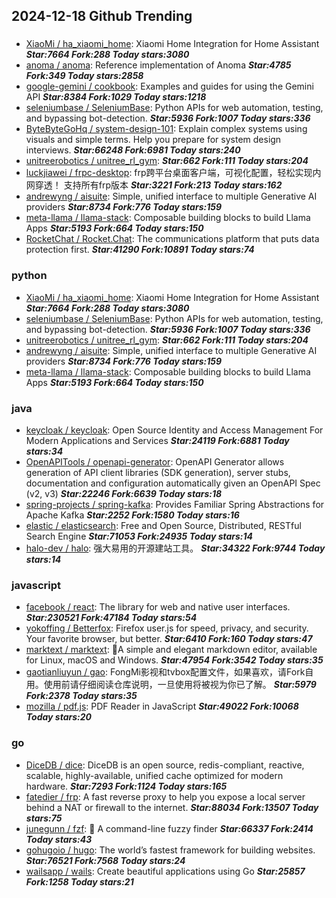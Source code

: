 ## 2024-12-18 Github Trending

### 
* [XiaoMi / ha_xiaomi_home](https://github.com/XiaoMi/ha_xiaomi_home): Xiaomi Home Integration for Home Assistant ***Star:7664 Fork:288 Today stars:3080***
* [anoma / anoma](https://github.com/anoma/anoma): Reference implementation of Anoma ***Star:4785 Fork:349 Today stars:2858***
* [google-gemini / cookbook](https://github.com/google-gemini/cookbook): Examples and guides for using the Gemini API ***Star:8384 Fork:1029 Today stars:1218***
* [seleniumbase / SeleniumBase](https://github.com/seleniumbase/SeleniumBase): Python APIs for web automation, testing, and bypassing bot-detection. ***Star:5936 Fork:1007 Today stars:336***
* [ByteByteGoHq / system-design-101](https://github.com/ByteByteGoHq/system-design-101): Explain complex systems using visuals and simple terms. Help you prepare for system design interviews. ***Star:66248 Fork:6981 Today stars:240***
* [unitreerobotics / unitree_rl_gym](https://github.com/unitreerobotics/unitree_rl_gym):  ***Star:662 Fork:111 Today stars:204***
* [luckjiawei / frpc-desktop](https://github.com/luckjiawei/frpc-desktop): frp跨平台桌面客户端，可视化配置，轻松实现内网穿透！ 支持所有frp版本 ***Star:3221 Fork:213 Today stars:162***
* [andrewyng / aisuite](https://github.com/andrewyng/aisuite): Simple, unified interface to multiple Generative AI providers ***Star:8734 Fork:776 Today stars:159***
* [meta-llama / llama-stack](https://github.com/meta-llama/llama-stack): Composable building blocks to build Llama Apps ***Star:5193 Fork:664 Today stars:150***
* [RocketChat / Rocket.Chat](https://github.com/RocketChat/Rocket.Chat): The communications platform that puts data protection first. ***Star:41290 Fork:10891 Today stars:74***

### python
* [XiaoMi / ha_xiaomi_home](https://github.com/XiaoMi/ha_xiaomi_home): Xiaomi Home Integration for Home Assistant ***Star:7664 Fork:288 Today stars:3080***
* [seleniumbase / SeleniumBase](https://github.com/seleniumbase/SeleniumBase): Python APIs for web automation, testing, and bypassing bot-detection. ***Star:5936 Fork:1007 Today stars:336***
* [unitreerobotics / unitree_rl_gym](https://github.com/unitreerobotics/unitree_rl_gym):  ***Star:662 Fork:111 Today stars:204***
* [andrewyng / aisuite](https://github.com/andrewyng/aisuite): Simple, unified interface to multiple Generative AI providers ***Star:8734 Fork:776 Today stars:159***
* [meta-llama / llama-stack](https://github.com/meta-llama/llama-stack): Composable building blocks to build Llama Apps ***Star:5193 Fork:664 Today stars:150***

### java
* [keycloak / keycloak](https://github.com/keycloak/keycloak): Open Source Identity and Access Management For Modern Applications and Services ***Star:24119 Fork:6881 Today stars:34***
* [OpenAPITools / openapi-generator](https://github.com/OpenAPITools/openapi-generator): OpenAPI Generator allows generation of API client libraries (SDK generation), server stubs, documentation and configuration automatically given an OpenAPI Spec (v2, v3) ***Star:22246 Fork:6639 Today stars:18***
* [spring-projects / spring-kafka](https://github.com/spring-projects/spring-kafka): Provides Familiar Spring Abstractions for Apache Kafka ***Star:2252 Fork:1580 Today stars:16***
* [elastic / elasticsearch](https://github.com/elastic/elasticsearch): Free and Open Source, Distributed, RESTful Search Engine ***Star:71053 Fork:24935 Today stars:14***
* [halo-dev / halo](https://github.com/halo-dev/halo): 强大易用的开源建站工具。 ***Star:34322 Fork:9744 Today stars:14***

### javascript
* [facebook / react](https://github.com/facebook/react): The library for web and native user interfaces. ***Star:230521 Fork:47184 Today stars:54***
* [yokoffing / Betterfox](https://github.com/yokoffing/Betterfox): Firefox user.js for speed, privacy, and security. Your favorite browser, but better. ***Star:6410 Fork:160 Today stars:47***
* [marktext / marktext](https://github.com/marktext/marktext): 📝A simple and elegant markdown editor, available for Linux, macOS and Windows. ***Star:47954 Fork:3542 Today stars:35***
* [gaotianliuyun / gao](https://github.com/gaotianliuyun/gao): FongMi影视和tvbox配置文件，如果喜欢，请Fork自用。使用前请仔细阅读仓库说明，一旦使用将被视为你已了解。 ***Star:5979 Fork:2378 Today stars:35***
* [mozilla / pdf.js](https://github.com/mozilla/pdf.js): PDF Reader in JavaScript ***Star:49022 Fork:10068 Today stars:20***

### go
* [DiceDB / dice](https://github.com/DiceDB/dice): DiceDB is an open source, redis-compliant, reactive, scalable, highly-available, unified cache optimized for modern hardware. ***Star:7293 Fork:1124 Today stars:165***
* [fatedier / frp](https://github.com/fatedier/frp): A fast reverse proxy to help you expose a local server behind a NAT or firewall to the internet. ***Star:88034 Fork:13507 Today stars:75***
* [junegunn / fzf](https://github.com/junegunn/fzf): 🌸 A command-line fuzzy finder ***Star:66337 Fork:2414 Today stars:43***
* [gohugoio / hugo](https://github.com/gohugoio/hugo): The world’s fastest framework for building websites. ***Star:76521 Fork:7568 Today stars:24***
* [wailsapp / wails](https://github.com/wailsapp/wails): Create beautiful applications using Go ***Star:25857 Fork:1258 Today stars:21***
